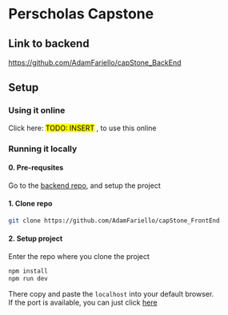 # Perscholas Capstone
## Link to backend
https://github.com/AdamFariello/capStone_BackEnd

## Setup
### Using it online
Click here: <mark>TODO: INSERT</mark> , to use this online

### Running it locally
#### 0. Pre-requsites
Go to the [backend repo](https://github.com/AdamFariello/capStone_BackEnd), and setup the project

#### 1. Clone repo
```bash
git clone https://github.com/AdamFariello/capStone_FrontEnd
```

#### 2. Setup project
Enter the repo where you clone the project
```bash
npm install
npm run dev
```
There copy and paste the <code>localhost</code> into your default browser.   
If the port is available, you can just click [here](localhost:5173)
